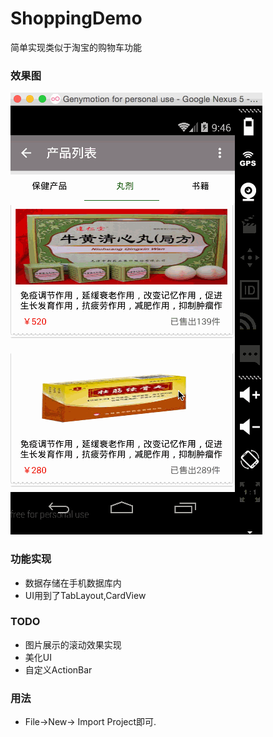 # ShoppingDemo
简单实现类似于淘宝的购物车功能

### 效果图

<img src="preview.gif">

### 功能实现

- 数据存储在手机数据库内
- UI用到了TabLayout,CardView

### TODO

- 图片展示的滚动效果实现
- 美化UI
- 自定义ActionBar

### 用法

- File->New-> Import Project即可.

